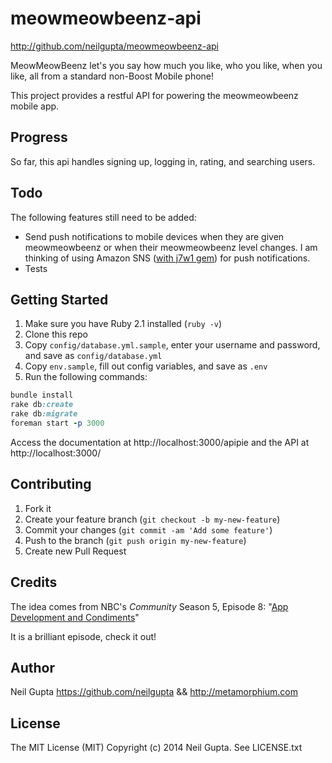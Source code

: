 meowmeowbeenz-api
=============

http://github.com/neilgupta/meowmeowbeenz-api

MeowMeowBeenz let's you say how much you like, who you like, when you like, all from a standard non-Boost Mobile phone!

This project provides a restful API for powering the meowmeowbeenz mobile app.

## Progress

So far, this api handles signing up, logging in, rating, and searching users.

## Todo

The following features still need to be added:

* Send push notifications to mobile devices when they are given meowmeowbeenz or when their meowmeowbeenz level changes. I am thinking of using Amazon SNS ([with j7w1 gem](https://github.com/condor/j7w1)) for push notifications.
* Tests

## Getting Started

1. Make sure you have Ruby 2.1 installed (`ruby -v`)
2. Clone this repo
3. Copy `config/database.yml.sample`, enter your username and password, and save as `config/database.yml`
4. Copy `env.sample`, fill out config variables, and save as `.env`
5. Run the following commands:

```ruby
bundle install
rake db:create
rake db:migrate
foreman start -p 3000
```

Access the documentation at http://localhost:3000/apipie and the API at http://localhost:3000/

## Contributing

1. Fork it
2. Create your feature branch (`git checkout -b my-new-feature`)
3. Commit your changes (`git commit -am 'Add some feature'`)
4. Push to the branch (`git push origin my-new-feature`)
5. Create new Pull Request

## Credits

The idea comes from NBC's *Community* Season 5, Episode 8: "[App Development and Condiments](http://en.wikipedia.org/wiki/App_Development_and_Condiments)"

It is a brilliant episode, check it out!

## Author

Neil Gupta https://github.com/neilgupta && http://metamorphium.com

## License

The MIT License (MIT) Copyright (c) 2014 Neil Gupta. See LICENSE.txt